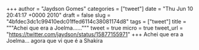 
+++
author = "Jaydson Gomes"
categories = ["tweet"]
date = "Thu Jun 10 20:41:17 +0000 2010"
draft = false
slug = "4bfdec3dc1c99410edc01ffed6114c38081174d8"
tags = ["tweet"]
title = """Achei que era a Joelma......"""
tweet = true
micro = true
tweet_url = "https://twitter.com/jaydson/status/15877155971"
+++
Achei que era a Joelma... agora que vi que é a Shakira

